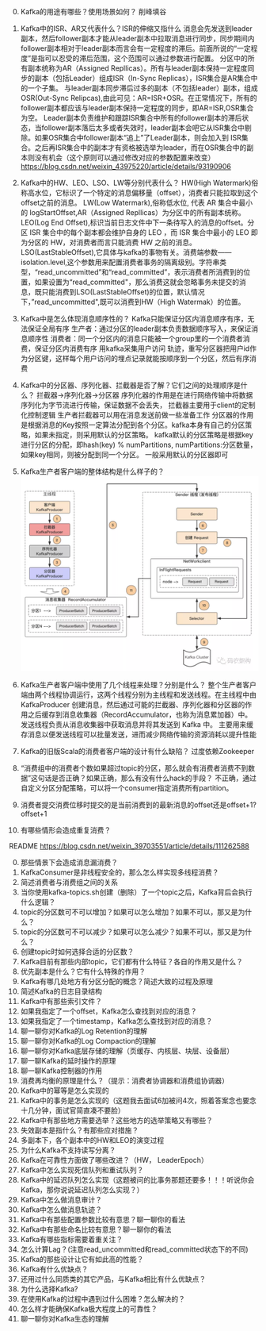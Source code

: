 0. Kafka的用途有哪些？使用场景如何？
   削峰填谷
0. Kafka中的ISR、AR又代表什么？ISR的伸缩又指什么
   消息会先发送到leader副本，然后follower副本才能从leader副本中拉取消息进行同步，同步期间内follower副本相对于leader副本而言会有一定程度的滞后。前面所说的“一定程度”是指可以忍受的滞后范围，这个范围可以通过参数进行配置。
   分区中的所有副本统称为AR（Assigned Repllicas）。所有与leader副本保持一定程度同步的副本（包括Leader）组成ISR（In-Sync Replicas），ISR集合是AR集合中的一个子集。
   与leader副本同步滞后过多的副本（不包括leader）副本，组成OSR(Out-Sync Relipcas),由此可见：AR=ISR+OSR。在正常情况下，所有的follower副本都应该与leader副本保持一定程度的同步，即AR=ISR,OSR集合为空。
   Leader副本负责维护和跟踪ISR集合中所有的follower副本的滞后状态，当follower副本落后太多或者失效时，leader副本会吧它从ISR集合中剔除。如果OSR集合中follower副本“追上”了Leader副本，则会加入到 ISR集合。之后再ISR集合中的副本才有资格被选举为leader，而在OSR集合中的副本则没有机会（这个原则可以通过修改对应的参数配置来改变）
   https://blog.csdn.net/weixin_43975220/article/details/93190906
   
0. Kafka中的HW、LEO、LSO、LW等分别代表什么？
   HW(High Watermark)俗称高水位，它标识了一个特定的消息偏移量（offset），消费者只能拉取到这个offset之前的消息。
   LW(Low Watermark),俗称低水位, 代表 AR 集合中最小的 logStartOffset,AR（Assigned Repllicas）为分区中的所有副本统称。
   LEO(Log End Offset),标识当前日志文件中下一条待写入的消息的offset。分区 ISR 集合中的每个副本都会维护自身的 LEO ，而 ISR 集合中最小的 LEO 即为分区的 HW，对消费者而言只能消费 HW 之前的消息。
   LSO(LastStableOffset),它具体与kafka的事物有关。消费端参数——isolation.level,这个参数用来配置消费者事务的隔离级别。字符串类型，“read_uncommitted”和“read_committed”，表示消费者所消费到的位置，如果设置为“read_committed"，那么消费这就会忽略事务未提交的消息，既只能消费到LSO(LastStableOffset)的位置，默认情况下，”read_uncommitted",既可以消费到HW（High Watermak）的位置。
   
0. Kafka中是怎么体现消息顺序性的？
   Kafka只能保证分区内消息顺序有序，无法保证全局有序
   生产者：通过分区的leader副本负责数据顺序写入，来保证消息顺序性
   消费者：同一个分区内的消息只能被一个group里的一个消费者消费，保证分区内消费有序
   用kafka采集用户访问 轨迹，重写分区器把用户id作为分区键，这样每个用户访问的埋点记录就能按顺序到一个分区，然后有序消费

0. Kafka中的分区器、序列化器、拦截器是否了解？它们之间的处理顺序是什么？
   拦截器->序列化器->分区器
   序列化器的作用是在进行网络传输中将数据序列化为字节流进行传输，保证数据不会丢失，
   拦截器主要用于client的定制化控制逻辑 生产者拦截器可以用在消息发送前做一些准备工作
   分区器的作用是根据消息的Key按照一定算法分配到各个分区。kafka本身有自己的分区策略，如果未指定，则采用默认的分区策略。
   kafka默认的分区策略是根据key进行分区的分配，即hash(key) % numPartitions, numPartitions:分区数量，如果key相同，则被分配到同一个分区。
   一般采用默认的分区器即可
0. Kafka生产者客户端的整体结构是什么样子的？
  ![](assets/kafka-client-arch.png)
   
0. Kafka生产者客户端中使用了几个线程来处理？分别是什么？
   整个生产者客户端由两个线程协调运行，这两个线程分别为主线程和发送线程。在主线程中由 KafkaProducer 创建消息，然后通过可能的拦截器、序列化器和分区器的作用之后缓存到消息收集器（RecordAccumulator，也称为消息累加器）中。发送线程负责从消息收集器中获取消息并将其发送到 Kafka 中。
   主要用来缓存消息以便发送线程可以批量发送，进而减少网络传输的资源消耗以提升性能
0. Kafka的旧版Scala的消费者客户端的设计有什么缺陷？
   过度依赖Zookeeper
0. “消费组中的消费者个数如果超过topic的分区，那么就会有消费者消费不到数据”这句话是否正确？如果正确，那么有没有什么hack的手段？
   不正确，通过自定义分区分配策略，可以将一个consumer指定消费所有partition。
0. 消费者提交消费位移时提交的是当前消费到的最新消息的offset还是offset+1?
   offset+1
0. 有哪些情形会造成重复消费？
   
README https://blog.csdn.net/weixin_39703551/article/details/111262588

0. 那些情景下会造成消息漏消费？
0. KafkaConsumer是非线程安全的，那么怎么样实现多线程消费？
0. 简述消费者与消费组之间的关系
0. 当你使用kafka-topics.sh创建（删除）了一个topic之后，Kafka背后会执行什么逻辑？
0. topic的分区数可不可以增加？如果可以怎么增加？如果不可以，那又是为什么？
0. topic的分区数可不可以减少？如果可以怎么减少？如果不可以，那又是为什么？
0. 创建topic时如何选择合适的分区数？
0. Kafka目前有那些内部topic，它们都有什么特征？各自的作用又是什么？
0. 优先副本是什么？它有什么特殊的作用？
0. Kafka有哪几处地方有分区分配的概念？简述大致的过程及原理
0. 简述Kafka的日志目录结构
0. Kafka中有那些索引文件？
0. 如果我指定了一个offset，Kafka怎么查找到对应的消息？
0. 如果我指定了一个timestamp，Kafka怎么查找到对应的消息？
0. 聊一聊你对Kafka的Log Retention的理解
0. 聊一聊你对Kafka的Log Compaction的理解
0. 聊一聊你对Kafka底层存储的理解（页缓存、内核层、块层、设备层）
0. 聊一聊Kafka的延时操作的原理
0. 聊一聊Kafka控制器的作用
0. 消费再均衡的原理是什么？（提示：消费者协调器和消费组协调器）
0. Kafka中的幂等是怎么实现的
0. Kafka中的事务是怎么实现的（这题我去面试6加被问4次，照着答案念也要念十几分钟，面试官简直凑不要脸）
0. Kafka中有那些地方需要选举？这些地方的选举策略又有哪些？
0. 失效副本是指什么？有那些应对措施？
0. 多副本下，各个副本中的HW和LEO的演变过程
0. 为什么Kafka不支持读写分离？
0. Kafka在可靠性方面做了哪些改进？（HW， LeaderEpoch）
0. Kafka中怎么实现死信队列和重试队列？
0. Kafka中的延迟队列怎么实现（这题被问的比事务那题还要多！！！听说你会Kafka，那你说说延迟队列怎么实现？）
0. Kafka中怎么做消息审计？
0. Kafka中怎么做消息轨迹？
0. Kafka中有那些配置参数比较有意思？聊一聊你的看法
0. Kafka中有那些命名比较有意思？聊一聊你的看法
0. Kafka有哪些指标需要着重关注？
0. 怎么计算Lag？(注意read_uncommitted和read_committed状态下的不同)
0. Kafka的那些设计让它有如此高的性能？
0. Kafka有什么优缺点？
0. 还用过什么同质类的其它产品，与Kafka相比有什么优缺点？
0. 为什么选择Kafka?
0. 在使用Kafka的过程中遇到过什么困难？怎么解决的？
0. 怎么样才能确保Kafka极大程度上的可靠性？
0. 聊一聊你对Kafka生态的理解